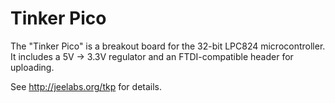# Tinker Pico

The "Tinker Pico" is a breakout board for the 32-bit LPC824 microcontroller.  
It includes a 5V -> 3.3V regulator and an FTDI-compatible header for uploading.

See <http://jeelabs.org/tkp> for details.
